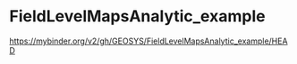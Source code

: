 # FieldLevelMapsAnalytic_example

https://mybinder.org/v2/gh/GEOSYS/FieldLevelMapsAnalytic_example/HEAD

